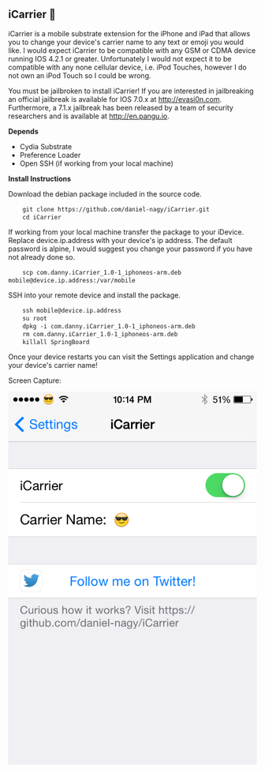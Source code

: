 ## iCarrier :iphone:

iCarrier is a mobile substrate extension for the iPhone and iPad that allows you to change your device's carrier name to any text or emoji you would like. I would expect iCarrier to be compatible with any GSM or CDMA device running IOS 4.2.1 or greater. Unfortunately I would not expect it to be compatible with any none cellular device, i.e. iPod Touches, however I do not own an iPod Touch so I could be wrong.

You must be jailbroken to install iCarrier! If you are interested in jailbreaking an official jailbreak is available for IOS 7.0.x at http://evasi0n.com. Furthermore, a 7.1.x jailbreak has been released by a team of security researchers and is available at http://en.pangu.io.

**Depends**

* Cydia Substrate
* Preference Loader
* Open SSH (if working from your local machine)

**Install Instructions**

Download the debian package included in the source code.

		git clone https://github.com/daniel-nagy/iCarrier.git
		cd iCarrier

If working from your local machine transfer the package to your iDevice. Replace device.ip.address with your device's ip address. The default password is alpine, I would suggest you change your password if you have not already done so.

		scp com.danny.iCarrier_1.0-1_iphoneos-arm.deb mobile@device.ip.address:/var/mobile

SSH into your remote device and install the package.

		ssh mobile@device.ip.address
		su root
		dpkg -i com.danny.iCarrier_1.0-1_iphoneos-arm.deb
		rm com.danny.iCarrier_1.0-1_iphoneos-arm.deb
		killall SpringBoard

Once your device restarts you can visit the Settings application and change your device's carrier name!

Screen Capture:

![alt text](./screencapture/iCarrier.png?raw=true)